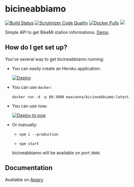 # bicineabbiamo
[![Build Status](https://scrutinizer-ci.com/g/maxcanna/bicineabbiamo/badges/build.png?b=master)](https://scrutinizer-ci.com/g/maxcanna/bicineabbiamo/build-status/master) [![Scrutinizer Code Quality](https://scrutinizer-ci.com/g/maxcanna/bicineabbiamo/badges/quality-score.png?b=master)](https://scrutinizer-ci.com/g/maxcanna/bicineabbiamo/?branch=master) [![Docker Pulls](https://img.shields.io/docker/pulls/maxcanna/bicineabbiamo.svg)](https://hub.docker.com/r/maxcanna/bicineabbiamo/) [![](https://img.shields.io/github/license/maxcanna/bicineabbiamo.svg?maxAge=2592000)](https://github.com/maxcanna/bicineabbiamo/blob/master/LICENSE)

Simple API to get BikeMi station informations. [Demo](https://bicineabbiamo.massi.ws).

## How do I get set up?

You've several way to get bicineabbiamo running:

* You can easily create an Heroku application:

  [![Deploy](https://www.herokucdn.com/deploy/button.svg)](https://heroku.com/deploy)

* You can use `docker`:

  `docker run -d -p 80:3000 maxcanna/bicineabbiamo:latest`.

* You can use now:

  [![Deploy to now](https://deploy.now.sh/static/button.svg)](https://deploy.now.sh/?repo=https://github.com/maxcanna/bicineabbiamo)

* Or manually:

  * `npm i --production`

  * `npm start`

  bicineabbiamo will be available on port `3000`.

## Documentation

Available on [Apiary](http://docs.bicineabbiamo.apiary.io/)
